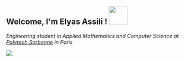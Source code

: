 <h2> Welcome, I'm Elyas Assili ! <img src="https://media.giphy.com/media/UQDSBzfyiBKvgFcSTw/giphy.gif"  width="50"></h2>
<p><em>Engineering student in Applied Mathematics and Computer Science at <a href="https://www.polytech.sorbonne-universite.fr/">Polytech Sorbonne</a> in Paris <p>

 
<p align=”center”>
<a href=”https://www.linkedin.com/in/elyas-assili/”>
<img src=”https://img.shields.io/badge/-elyas--assili-blue?style=flat&logo=linkedin&labelColor=blue">
</a>
</p>
 
 
  
  
  
  
  
  
  
  
  
  
  
  <!--
**elyas-elyas/elyas-elyas** is a ✨ _special_ ✨ repository because its `README.md` (this file) appears on your GitHub profile.

Here are some ideas to get you started:

- 🔭 I’m currently working on ...
- 🌱 I’m currently learning ...
- 👯 I’m looking to collaborate on ...
- 🤔 I’m looking for help with ...
- 💬 Ask me about ...
- 📫 How to reach me: ...
- 😄 Pronouns: ...
- ⚡ Fun fact: ...
-->

  
